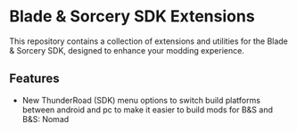 ﻿# Blade & Sorcery SDK Extensions

This repository contains a collection of extensions and utilities for the Blade & Sorcery SDK, designed to enhance your modding experience.

## Features
- New ThunderRoad (SDK) menu options to switch build platforms between android and pc to make it easier to build mods for B&S and B&S: Nomad